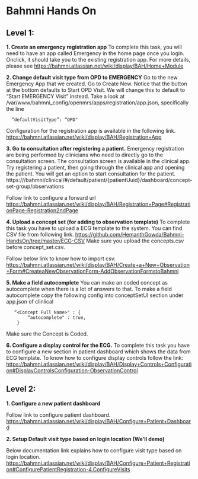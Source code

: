 


Bahmni Hands On
===============

Level 1:
--------
 **1. Create an emergency registration app**
To complete this task, you will need to have an app called Emergency in the home page once you login. Onclick, it should take you to the existing registration app. For more details, please see
     https://bahmni.atlassian.net/wiki/display/BAH/Home+Module
     
 **2. Change default visit type from OPD to EMERGENCY**
 Go to the new Emergency App that we created. Go to Create New. Notice that the button at the bottom defaults to Start OPD Visit. We will change this to default to “Start EMERGENCY Visit” instead. 
Take a look at /var/www/bahmni_config/openmrs/apps/registration/app.json, specifically the line

      “defaultVisitType”: “OPD"

Configuration for the registration app is available in the following link.
https://bahmni.atlassian.net/wiki/display/BAH/Registration+App

 **3. Go to consultation after registering a patient.**
 Emergency registration are being performed by clinicians who need to directly go to the consultation screen. The consultation screen is available in the clinical app. Try registering a patient, then going through the clinical app and opening the patient. You will get an option to start consultation for the patient. 
 https://<ip>/bahmni/clinical/#/default/patient/{patientUuid}/dashboard/concept-set-group/observations
 
Follow link to configure a forward url
https://bahmni.atlassian.net/wiki/display/BAH/Registration+Page#RegistrationPage-Registration2ndPage

 **4. Upload a concept set (for adding to observation template)**
 To complete this task you have to upload a ECG template to the system.
 You can find CSV file from following link.
 https://github.com/HemanthGowda/Bahmni-HandsOn/tree/master/ECG-CSV
 Make sure you upload the concepts.csv before concept_set.csv.

Follow below link to know how to import csv.
https://bahmni.atlassian.net/wiki/display/BAH/Create+a+New+Observation+Form#CreateaNewObservationForm-AddObservationFormstoBahmni
 
 **5. Make a field autocomplete**
 You can make an coded concept as autocomplete when there is a lot of answers to that.
 To make a field autocomplete copy the following config into conceptSetUI section under app.json of clinlical

       “<Concept Full Name>" : {
			“autocomplete" : true,
       	}
Make sure the Concept is Coded.

 **6. Configure a display control for the ECG.**
 To complete this task you have to configure a new section in patient dashboard which shows the data from ECG template.
 To know how to configure display controls follow the link:
 https://bahmni.atlassian.net/wiki/display/BAH/Display+Controls+Configuration#DisplayControlsConfiguration-ObservationControl
 
Level 2:
--------
**1. Configure a new patient dashboard**

Follow link to configure patient dashboard.
https://bahmni.atlassian.net/wiki/display/BAH/Configure+Patient+Dashboard

**2. Setup Default visit type based on login location (We’ll demo)**

Below documentation link explains how to configure visit type based on login location.
https://bahmni.atlassian.net/wiki/display/BAH/Configure+Patient+Registration#ConfigurePatientRegistration-4.ConfigureVisits 
